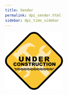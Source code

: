 ```yaml
---
title: Sender
permalink: dpi_sender.html
sidebar: dpi_timo_sidebar
---
```


![](/images/dpi/underarbeide.png)